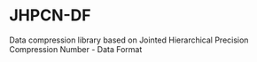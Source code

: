 JHPCN-DF
========

Data compression library based on Jointed Hierarchical Precision Compression Number - Data Format
